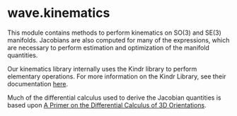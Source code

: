 # wave.kinematics

This module contains methods to perform kinematics on SO(3) and SE(3) manifolds. Jacobians are also computed for many of the expressions, which are necessary to perform estimation and optimization of the manifold quantities.

Our kinematics library internally uses the Kindr library to perform elementary operations.  For more information on the Kindr Library, see their documentation [here](http://docs.leggedrobotics.com/kindr/).


Much of the differential calculus used to derive the Jacobian quantities is based upon [A Primer on the Differential Calculus of 3D Orientations](https://arxiv.org/find/cs/1/au:+Sommer_H/0/1/0/all/0/1).